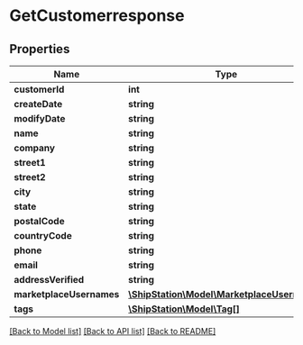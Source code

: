 # GetCustomerresponse

## Properties
Name | Type | Description | Notes
------------ | ------------- | ------------- | -------------
**customerId** | **int** |  | 
**createDate** | **string** |  | 
**modifyDate** | **string** |  | 
**name** | **string** |  | 
**company** | **string** |  | 
**street1** | **string** |  | 
**street2** | **string** |  | 
**city** | **string** |  | 
**state** | **string** |  | 
**postalCode** | **string** |  | 
**countryCode** | **string** |  | 
**phone** | **string** |  | 
**email** | **string** |  | 
**addressVerified** | **string** |  | 
**marketplaceUsernames** | [**\ShipStation\Model\MarketplaceUsername[]**](MarketplaceUsername.md) |  | 
**tags** | [**\ShipStation\Model\Tag[]**](Tag.md) |  | 

[[Back to Model list]](../README.md#documentation-for-models) [[Back to API list]](../README.md#documentation-for-api-endpoints) [[Back to README]](../README.md)


